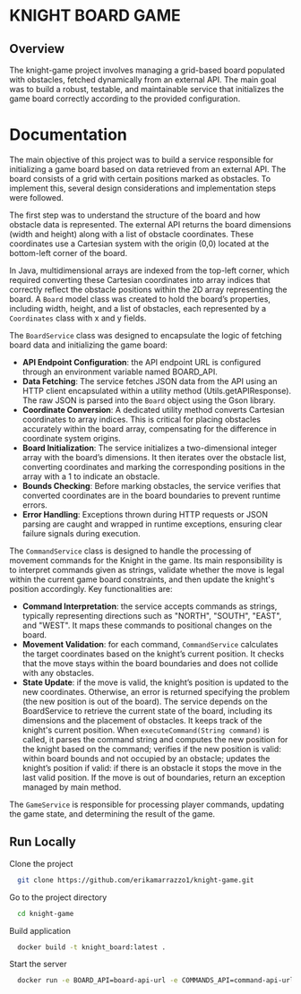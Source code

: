 # KNIGHT BOARD GAME

## Overview

The knight-game project involves managing a grid-based board populated with obstacles, fetched dynamically from an external API. The main goal was to build a robust, testable, and maintainable service that initializes the game board correctly according to the provided configuration.

# Documentation

The main objective of this project was to build a service responsible for initializing a game board based on data retrieved from an external API. The board consists of a grid with certain positions marked as obstacles. To implement this, several design considerations and implementation steps were followed.

The first step was to understand the structure of the board and how obstacle data is represented. The external API returns the board dimensions (width and height) along with a list of obstacle coordinates. These coordinates use a Cartesian system with the origin (0,0) located at the bottom-left corner of the board.

In Java, multidimensional arrays are indexed from the top-left corner, which required converting these Cartesian coordinates into array indices that correctly reflect the obstacle positions within the 2D array representing the board.
A `Board` model class was created to hold the board’s properties, including width, height, and a list of obstacles, each represented by a `Coordinates` class with x and y fields.

The `BoardService` class was designed to encapsulate the logic of fetching board data and initializing the game board:

- **API Endpoint Configuration**: the API endpoint URL is configured through an environment variable named BOARD_API.
- **Data Fetching**: The service fetches JSON data from the API using an HTTP client encapsulated within a utility method (Utils.getAPIResponse). The raw JSON is parsed into the `Board` object using the Gson library.
- **Coordinate Conversion**: A dedicated utility method converts Cartesian coordinates to array indices. This is critical for placing obstacles accurately within the board array, compensating for the difference in coordinate system origins.
- **Board Initialization**: The service initializes a two-dimensional integer array with the board’s dimensions. It then iterates over the obstacle list, converting coordinates and marking the corresponding positions in the array with a 1 to indicate an obstacle.
- **Bounds Checking**: Before marking obstacles, the service verifies that converted coordinates are in the board boundaries to prevent runtime errors.
- **Error Handling**: Exceptions thrown during HTTP requests or JSON parsing are caught and wrapped in runtime exceptions, ensuring clear failure signals during execution.

The `CommandService` class is designed to handle the processing of movement commands for the Knight in the game. Its main responsibility is to interpret commands given as strings, validate whether the move is legal within the current game board constraints, and then update the knight's position accordingly. Key functionalities are:
- **Command Interpretation**: the service accepts commands as strings, typically representing directions such as "NORTH", "SOUTH", "EAST", and "WEST". It maps these commands to positional changes on the board.
- **Movement Validation**: for each command, `CommandService` calculates the target coordinates based on the knight’s current position. It checks that the move stays within the board boundaries and does not collide with any obstacles.
- **State Update**: if the move is valid, the knight’s position is updated to the new coordinates. Otherwise, an error is returned specifying the problem (the new position is out of the board).
  The service depends on the BoardService to retrieve the current state of the board, including its dimensions and the placement of obstacles. It keeps track of the knight's current position.
  When `executeCommand(String command)` is called, it parses the command string and computes the new position for the knight based on the command; verifies if the new position is valid: within board bounds and not occupied by an obstacle; updates the knight’s position if valid: if there is an obstacle it stops the move in the last valid position. If the move is out of boundaries, return an exception managed by main method.

The `GameService` is responsible for processing player commands, updating the game state, and determining the result of the game.


## Run Locally

Clone the project

```bash
  git clone https://github.com/erikamarrazzo1/knight-game.git
```

Go to the project directory

```bash
  cd knight-game
```

Build application

```bash
  docker build -t knight_board:latest .
```

Start the server

```bash
  docker run -e BOARD_API=board-api-url -e COMMANDS_API=command-api-url knight_board:latest
```

